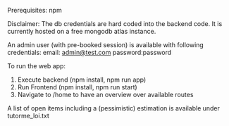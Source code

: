 Prerequisites: 
npm 

Disclaimer: 
The db credentials are hard coded into the backend code. It is currently hosted on a free mongodb atlas instance. 


An admin user (with pre-booked session) is available with following credentials: email: admin@test.com password:password

To run the web app: 
1. Execute backend (npm install,  npm run app)
2. Run Frontend (npm install, npm run start) 
3. Navigate to /home to have an overview over available routes 

A list of open items including a (pessimistic) estimation is available under tutorme_loi.txt 
